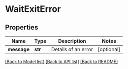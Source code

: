 # WaitExitError

## Properties
Name | Type | Description | Notes
------------ | ------------- | ------------- | -------------
**message** | **str** | Details of an error | [optional] 

[[Back to Model list]](../README.md#documentation-for-models) [[Back to API list]](../README.md#documentation-for-api-endpoints) [[Back to README]](../README.md)


